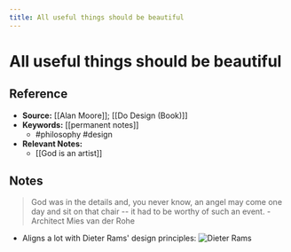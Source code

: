 ```yaml
---
title: All useful things should be beautiful
---
```

# All useful things should be beautiful

## Reference
- **Source:** [[Alan Moore]]; [[Do Design (Book)]]
- **Keywords:** [[permanent notes]]
	- #philosophy #design
- **Relevant Notes:**
	- [[God is an artist]]
## Notes
> God was in the details and, you never know, an angel may come one day and sit on that chair -- it had to be worthy of such an event.
	- Architect Mies van der Rohe
- Aligns a lot with Dieter Rams' design principles:
![Dieter Rams](https://miro.medium.com/max/1200/1*2I33SY4aXtmVZGihhqgtzA.png)